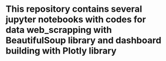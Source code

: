 # This repository contains several jupyter notebooks with codes for data web_scrapping with BeautifulSoup library and dashboard building with Plotly library

